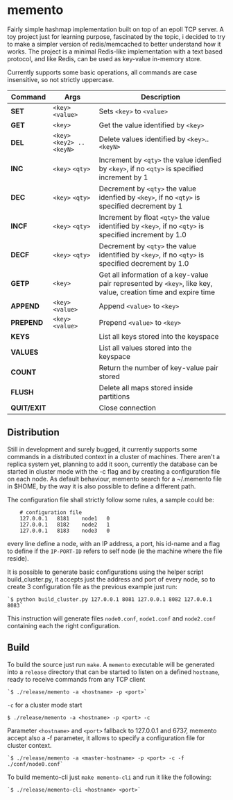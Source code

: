 
# memento

Fairly simple hashmap implementation built on top of an epoll TCP server. A toy
project just for learning purpose, fascinated by the topic, i decided to try to
make a simpler version of redis/memcached to better understand how it works.
The project is a minimal Redis-like implementation with a text based protocol,
and like Redis, can be used as key-value in-memory store.


Currently supports some basic operations, all commands are case insensitive, so
not strictly uppercase.

| Command       | Args                       | Description                                                                                                   |
|-------------- | -------------------------- | ------------------------------------------------------------------------------------------------------------- |
| **SET**       | `<key>` `<value>`          | Sets `<key>` to `<value>`                                                                                     |
| **GET**       | `<key>`                    | Get the value identified by `<key>`                                                                           |
| **DEL**       | `<key>` `<key2> .. <keyN>` | Delete values identified by `<key>`..`<keyN>`                                                                 |
| **INC**       | `<key>` `<qty>`            | Increment by `<qty>` the value idenfied by `<key>`, if no `<qty>` is specified increment by 1                 |
| **DEC**       | `<key>` `<qty>`            | Decrement by `<qty>` the value idenfied by `<key>`, if no `<qty>` is specified decrement by 1                 |
| **INCF**      | `<key>` `<qty>`            | Increment by float `<qty>` the value identified by `<key>`, if no `<qty>` is specified increment by 1.0       |
| **DECF**      |  `<key>` `<qty>`           | Decrement by `<qty>` the value identified by `<key>`, if no `<qty>` is specified decrement by 1.0             |
| **GETP**      |  `<key>`                   | Get all information of a key-value pair represented by `<key>`, like key, value, creation time and expire time|
| **APPEND**    | `<key>` `<value>`          | Append `<value>` to `<key>`                                                                                   |
| **PREPEND**   | `<key>` `<value>`          | Prepend `<value>` to `<key>`                                                                                  |
| **KEYS**      |                            | List all keys stored into the keyspace                                                                        |
| **VALUES**    |                            | List all values stored into the keyspace                                                                      |
| **COUNT**     |                            | Return the number of key-value pair stored                                                                    |
| **FLUSH**     |                            | Delete all maps stored inside partitions                                                                      |
| **QUIT/EXIT** |                            | Close connection                                                                                              |


## Distribution

Still in development and surely bugged, it currently supports some commands in
a distributed context in a cluster of machines. There aren't a replica system
yet, planning to add it soon, currently the database can be started in cluster
mode with the -c flag and by creating a configuration file on each node. As
default behaviour, memento search for a ~/.memento file in $HOME, by the way it
is also possible to define a different path.

The configuration file shall strictly follow some rules, a sample could be:

```
    # configuration file
    127.0.0.1   8181    node1   0
    127.0.0.1   8182    node2   1
    127.0.0.1   8183    node3   0
```

every line define a node, with an IP address, a port, his id-name and a flag to
define if the `IP-PORT-ID` refers to self node (ie the machine where the file reside).

It is possible to generate basic configurations using the helper script
build_cluster.py, it accepts just the address and port of every node, so
to create 3 configuration file as the previous example just run:

    `$ python build_cluster.py 127.0.0.1 8081 127.0.0.1 8082 127.0.0.1 8083`

This instruction will generate files `node0.conf`, `node1.conf` and `node2.conf`
containing each the right configuration.

## Build

To build the source just run `make`. A `memento` executable will be generated into
a `release` directory that can be started to listen on a defined `hostname`,
ready to receive commands from any TCP client

    `$ ./release/memento -a <hostname> -p <port>`

`-c` for a cluster mode start

    $ ./release/memento -a <hostname> -p <port> -c

Parameter `<hostname>` and `<port>` fallback to 127.0.0.1 and 6737, memento accept also
a -f parameter, it allows to specify a configuration file for cluster context.

    `$ ./release/memento -a <master-hostname> -p <port> -c -f ./conf/node0.conf`

To build memento-cli just `make memento-cli` and run it like the following:

    `$ ./release/memento-cli <hostname> <port>`


